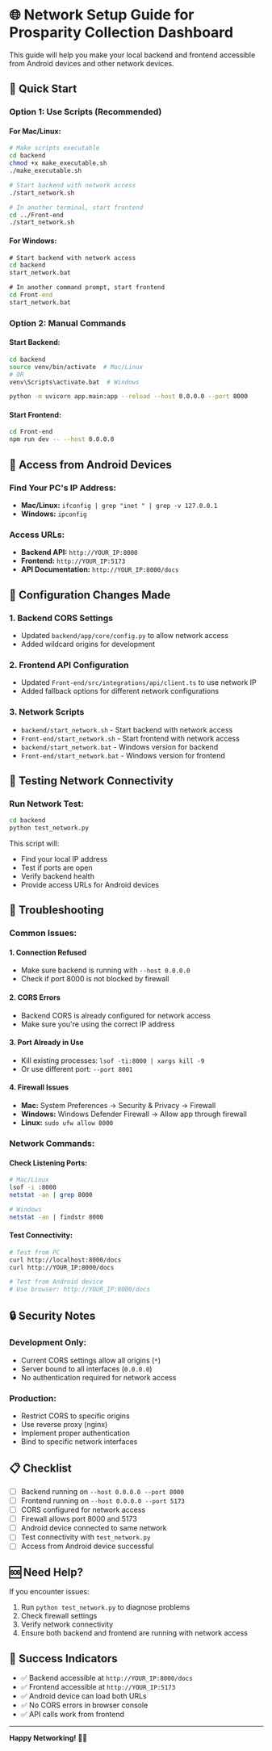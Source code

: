 # 🌐 Network Setup Guide for Prosparity Collection Dashboard

This guide will help you make your local backend and frontend accessible from Android devices and other network devices.

## 🚀 Quick Start

### **Option 1: Use Scripts (Recommended)**

#### **For Mac/Linux:**
```bash
# Make scripts executable
cd backend
chmod +x make_executable.sh
./make_executable.sh

# Start backend with network access
./start_network.sh

# In another terminal, start frontend
cd ../Front-end
./start_network.sh
```

#### **For Windows:**
```cmd
# Start backend with network access
cd backend
start_network.bat

# In another command prompt, start frontend
cd Front-end
start_network.bat
```

### **Option 2: Manual Commands**

#### **Start Backend:**
```bash
cd backend
source venv/bin/activate  # Mac/Linux
# OR
venv\Scripts\activate.bat  # Windows

python -m uvicorn app.main:app --reload --host 0.0.0.0 --port 8000
```

#### **Start Frontend:**
```bash
cd Front-end
npm run dev -- --host 0.0.0.0
```

## 📱 Access from Android Devices

### **Find Your PC's IP Address:**
- **Mac/Linux:** `ifconfig | grep "inet " | grep -v 127.0.0.1`
- **Windows:** `ipconfig`

### **Access URLs:**
- **Backend API:** `http://YOUR_IP:8000`
- **Frontend:** `http://YOUR_IP:5173`
- **API Documentation:** `http://YOUR_IP:8000/docs`

## 🔧 Configuration Changes Made

### **1. Backend CORS Settings**
- Updated `backend/app/core/config.py` to allow network access
- Added wildcard origins for development

### **2. Frontend API Configuration**
- Updated `Front-end/src/integrations/api/client.ts` to use network IP
- Added fallback options for different network configurations

### **3. Network Scripts**
- `backend/start_network.sh` - Start backend with network access
- `Front-end/start_network.sh` - Start frontend with network access
- `backend/start_network.bat` - Windows version for backend
- `Front-end/start_network.bat` - Windows version for frontend

## 🧪 Testing Network Connectivity

### **Run Network Test:**
```bash
cd backend
python test_network.py
```

This script will:
- Find your local IP address
- Test if ports are open
- Verify backend health
- Provide access URLs for Android devices

## 🚨 Troubleshooting

### **Common Issues:**

#### **1. Connection Refused**
- Make sure backend is running with `--host 0.0.0.0`
- Check if port 8000 is not blocked by firewall

#### **2. CORS Errors**
- Backend CORS is already configured for network access
- Make sure you're using the correct IP address

#### **3. Port Already in Use**
- Kill existing processes: `lsof -ti:8000 | xargs kill -9`
- Or use different port: `--port 8001`

#### **4. Firewall Issues**
- **Mac:** System Preferences → Security & Privacy → Firewall
- **Windows:** Windows Defender Firewall → Allow app through firewall
- **Linux:** `sudo ufw allow 8000`

### **Network Commands:**

#### **Check Listening Ports:**
```bash
# Mac/Linux
lsof -i :8000
netstat -an | grep 8000

# Windows
netstat -an | findstr 8000
```

#### **Test Connectivity:**
```bash
# Test from PC
curl http://localhost:8000/docs
curl http://YOUR_IP:8000/docs

# Test from Android device
# Use browser: http://YOUR_IP:8000/docs
```

## 🔒 Security Notes

### **Development Only:**
- Current CORS settings allow all origins (`*`)
- Server bound to all interfaces (`0.0.0.0`)
- No authentication required for network access

### **Production:**
- Restrict CORS to specific origins
- Use reverse proxy (nginx)
- Implement proper authentication
- Bind to specific network interfaces

## 📋 Checklist

- [ ] Backend running on `--host 0.0.0.0 --port 8000`
- [ ] Frontend running on `--host 0.0.0.0 --port 5173`
- [ ] CORS configured for network access
- [ ] Firewall allows port 8000 and 5173
- [ ] Android device connected to same network
- [ ] Test connectivity with `test_network.py`
- [ ] Access from Android device successful

## 🆘 Need Help?

If you encounter issues:

1. Run `python test_network.py` to diagnose problems
2. Check firewall settings
3. Verify network connectivity
4. Ensure both backend and frontend are running with network access

## 🎯 Success Indicators

- ✅ Backend accessible at `http://YOUR_IP:8000/docs`
- ✅ Frontend accessible at `http://YOUR_IP:5173`
- ✅ Android device can load both URLs
- ✅ No CORS errors in browser console
- ✅ API calls work from frontend

---

**Happy Networking! 🚀📱**
